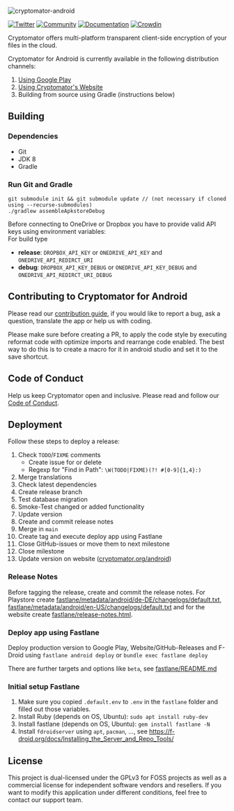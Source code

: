 ![cryptomator-android](cryptomator-android.png)

[![Twitter](https://img.shields.io/badge/twitter-@Cryptomator-blue.svg?style=flat)](http://twitter.com/Cryptomator)
[![Community](https://img.shields.io/badge/help-Community-orange.svg)](https://community.cryptomator.org)
[![Documentation](https://img.shields.io/badge/help-Docs-orange.svg)](https://docs.cryptomator.org)
[![Crowdin](https://badges.crowdin.net/cryptomator-android/localized.svg)](https://crowdin.com/project/cryptomator-android)

Cryptomator offers multi-platform transparent client-side encryption of your files in the cloud.

Cryptomator for Android is currently available in the following  distribution channels:

1. [Using Google Play](https://play.google.com/store/apps/details?id=org.cryptomator)
2. [Using Cryptomator's Website](https://cryptomator.org/android/)
3. Building from source using Gradle (instructions below)

## Building

### Dependencies

* Git
* JDK 8
* Gradle

### Run Git and Gradle

```
git submodule init && git submodule update // (not necessary if cloned using --recurse-submodules)
./gradlew assembleApkstoreDebug
```

Before connecting to OneDrive or Dropbox you have to provide valid API keys using environment variables:   
For build type

* **release**: `DROPBOX_API_KEY` or `ONEDRIVE_API_KEY` and  `ONEDRIVE_API_REDIRCT_URI`
* **debug**: `DROPBOX_API_KEY_DEBUG` or `ONEDRIVE_API_KEY_DEBUG` and `ONEDRIVE_API_REDIRCT_URI_DEBUG`

## Contributing to Cryptomator for Android

Please read our [contribution guide](.github/CONTRIBUTING.md), if you would like to report a bug, ask a question, translate the app or help us with coding.

Please make sure before creating a PR, to apply the code style by executing reformat code with optimize imports and rearrange code enabled. The best way to do this is to create a macro for it in android studio and set it to the save shortcut.

## Code of Conduct

Help us keep Cryptomator open and inclusive. Please read and follow our [Code of Conduct](.github/CODE_OF_CONDUCT.md).

## Deployment

Follow these steps to deploy a release:

1. Check `TODO`/`FIXME` comments
   - Create issue for or delete
   - Regexp for "Find in Path": `\W(TODO|FIXME)(?! #[0-9]{1,4}:)`
1. Merge translations
1. Check latest dependencies
1. Create release branch
1. Test database migration
1. Smoke-Test changed or added functionality
1. Update version
1. Create and commit release notes
1. Merge in `main`
1. Create tag and execute deploy app using Fastlane
1. Close GitHub-issues or move them to next milestone
1. Close milestone
1. Update version on website ([cryptomator.org/android](https://cryptomator.org/android/))

### Release Notes

Before tagging the release, create and commit the release notes. For Playstore create [fastlane/metadata/android/de-DE/changelogs/default.txt](https://github.com/cryptomator/android/blob/develop/fastlane/metadata/android/de-DE/changelogs/default.txt), [fastlane/metadata/android/en-US/changelogs/default.txt](https://github.com/cryptomator/android/blob/develop/fastlane/metadata/android/en-US/changelogs/default.txt) and for the website create [fastlane/release-notes.html](https://github.com/cryptomator/android/blob/develop/fastlane/release-notes.html).

### Deploy app using Fastlane

Deploy production version to Google Play, Website/GitHub-Releases and F-Droid using `fastlane android deploy` or `bundle exec fastlane deploy`

There are further targets and options like `beta`, see [fastlane/README.md](https://github.com/cryptomator/android/blob/develop/fastlane/README.md)

### Initial setup Fastlane

1. Make sure you copied `.default.env` to `.env` in the `fastlane` folder and filled out those variables.
1. Install Ruby (depends on OS, Ubuntu): `sudo apt install ruby-dev`
1. Install fastlane (depends on OS, Ubuntu): `gem install fastlane -N`
1. Install `fdroidserver` using `apt`, `pacman`, ..., see https://f-droid.org/docs/Installing_the_Server_and_Repo_Tools/

## License

This project is dual-licensed under the GPLv3 for FOSS projects as well as a commercial license for independent software vendors and resellers. If you want to modify this application under different conditions, feel free to contact our support team.
